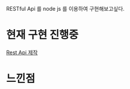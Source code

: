 RESTful Api 를 node js 를 이용하여 구현해보고싶다.


# 현재 구현 진행중

[Rest Api 제작](https://github.com/taehyundev/Nodejs-Restapi-Using-Express)

# 느낀점
